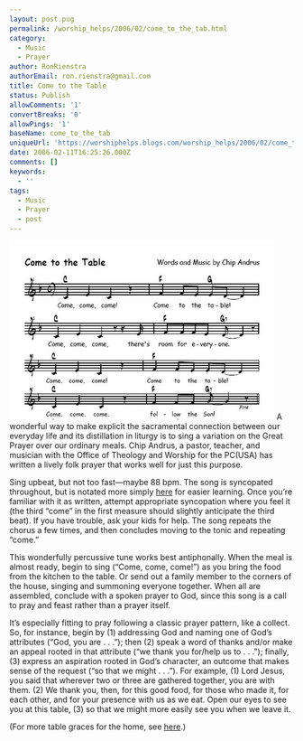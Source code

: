 ```yaml
---
layout: post.pug
permalink: /worship_helps/2006/02/come_to_the_tab.html 
category:
  - Music
  - Prayer
author: RonRienstra
authorEmail: ron.rienstra@gmail.com
title: Come to the Table
status: Publish
allowComments: '1'
convertBreaks: '0'
allowPings: '1'
baseName: come_to_the_tab
uniqueUrl: 'https://worshiphelps.blogs.com/worship_helps/2006/02/come_to_the_tab.html '
date: 2006-02-11T16:25:26.000Z
comments: []
keywords:
  - ''
tags:
  - Music
  - Prayer
  - post
---
```

[![Screenhunter_002](/img/screenhunter_002.jpg "Screenhunter_002")](/img/shared/screenhunter_002.jpg) A wonderful way to make explicit the sacramental connection between our everyday life and its distillation in liturgy is to sing a variation on the Great Prayer over our ordinary meals. Chip Andrus, a pastor, teacher, and musician with the Office of Theology and Worship for the PC(USA) has written a lively folk prayer that works well for just this purpose.             

Sing upbeat, but not too fast—maybe 88 bpm. The song is syncopated throughout, but is notated more simply [here](/img/shared/CometotheTable.pdf) for easier learning. Once you’re familiar with it as written, attempt appropriate syncopation where you feel it (the third “come” in the first measure should slightly anticipate the third beat). If you have trouble, ask your kids for help. The song repeats the chorus a few times, and then concludes moving to the tonic and repeating “come.”

This wonderfully percussive tune works best antiphonally. When the meal is almost ready, begin to sing (“Come, come, come!”) as you bring the food from the kitchen to the table. Or send out a family member to the corners of the house, singing and summoning everyone together. When all are assembled, conclude with a spoken prayer to God, since this song is a call to pray and feast rather than a prayer itself.

It’s especially fitting to pray following a classic prayer pattern, like a collect. So, for instance, begin by (1) addressing God and naming one of God’s attributes (“God, you are . . .”); then (2) speak a word of thanks and/or make an appeal rooted in that attribute (“we thank you for/help us to . . .”); finally, (3) express an aspiration rooted in God’s character, an outcome that makes sense of the request (“so that we might . . .”). For example, (1) Lord Jesus, you said that wherever two or three are gathered together, you are with them. (2) We thank you, then, for this good food, for those who made it, for each other, and for your presence with us as we eat. Open our eyes to see you at this table, (3) so that we might more easily see you when we leave it.

(For more table graces for the home, see [here](https://www.reformedworship.org/article/june-2005/table-graces-connecting-sung-prayers-church-meal-prayers-home).)